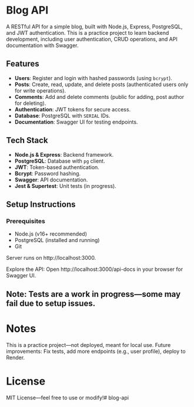 # Blog API

A RESTful API for a simple blog, built with Node.js, Express, PostgreSQL, and JWT authentication. This is a practice project to learn backend development, including user authentication, CRUD operations, and API documentation with Swagger.

## Features
- **Users**: Register and login with hashed passwords (using `bcrypt`).
- **Posts**: Create, read, update, and delete posts (authenticated users only for write operations).
- **Comments**: Add and delete comments (public for adding, post author for deleting).
- **Authentication**: JWT tokens for secure access.
- **Database**: PostgreSQL with `SERIAL` IDs.
- **Documentation**: Swagger UI for testing endpoints.

## Tech Stack
- **Node.js & Express**: Backend framework.
- **PostgreSQL**: Database with `pg` client.
- **JWT**: Token-based authentication.
- **Bcrypt**: Password hashing.
- **Swagger**: API documentation.
- **Jest & Supertest**: Unit tests (in progress).

## Setup Instructions
### Prerequisites
- Node.js (v16+ recommended)
- PostgreSQL (installed and running)
- Git

Server runs on http://localhost:3000.

Explore the API:
Open http://localhost:3000/api-docs in your browser for Swagger UI.

## Note: Tests are a work in progress—some may fail due to setup issues.


# Notes
This is a practice project—not deployed, meant for local use.
Future improvements: Fix tests, add more endpoints (e.g., user profile), deploy to Render.


# License
MIT License—feel free to use or modify!# blog-api

